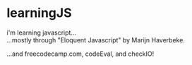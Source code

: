 # learningJS
i'm learning javascript...  
...mostly through "Eloquent Javascript" by Marijn Haverbeke.  

...and freecodecamp.com, codeEval, and checkIO!

